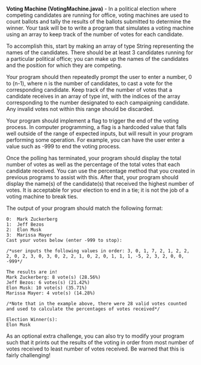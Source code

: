 **Voting Machine (VotingMachine.java)** - In a political election where competing candidates are running for office, voting machines are used to count ballots and tally the results of the ballots submitted to determine the winner. Your task will be to write a program that simulates a voting machine using an array to keep track of the number of votes for each candidate. 

To accomplish this, start by making an array of type String representing the names of the candidates. There should be at least 3 candidates running for a particular political office; you can make up the names of the candidates and the position for which they are competing. 

Your program should then repeatedly prompt the user to enter a number, 0 to (n-1), where n is the number of candidates, to cast a vote for the corresponding candidate. Keep track of the number of votes that a candidate receives in an array of type int, with the indices of the array corresponding to the number designated to each campaigning candidate. Any invalid votes not within this range should be discarded. 

Your program should implement a flag to trigger the end of the voting process. In computer programming, a flag is a hardcoded value that falls well outside of the range of expected inputs, but will result in your program performing some operation. For example, you can have the user enter a value such as -999 to end the voting process. 

Once the polling has terminated, your program should display the total number of votes as well as the percentage of the total votes that each candidate received. You can use the percentage method that you created in previous programs to assist with this. After that, your program should display the name(s) of the candidate(s) that received the highest number of votes. It is acceptable for your election to end in a tie; it is not the job of a voting machine to break ties.

The output of your program should match the following format:
```Happy Election Day! Here are the candidates running for the head of the Cumberland Java Society: 
0:	Mark Zuckerberg
1: 	Jeff Bezos
2: 	Elon Musk
3: 	Marissa Mayer
Cast your votes below (enter -999 to stop):

/*user inputs the following values in order: 3, 0, 1, 7, 2, 1, 2, 2, 2, 0, 2, 3, 0, 3, 0, 2, 2, 1, 0, 2, 0, 1, 1, 1, -5, 2, 3, 2, 0, 0, -999*/

The results are in!
Mark Zuckerberg: 8 vote(s) (28.56%)
Jeff Bezos: 6 votes(s) (21.42%)
Elon Musk: 10 vote(s) (35.71%)
Marissa Mayer: 4 vote(s) (14.28%)

/*Note that in the example above, there were 28 valid votes counted and used to calculate the percentages of votes received*/

Election Winner(s):
Elon Musk
```
As an optional extra challenge, you can also try to modify your program such that it prints out the results of the voting in order from most number of votes received to least number of votes received. Be warned that this is fairly challenging!
